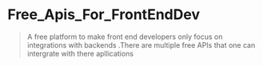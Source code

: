 # Free_Apis_For_FrontEndDev
> A free platform to make front end developers only focus on integrations with backends .There are multiple  free APIs that one can intergrate with there apllications
